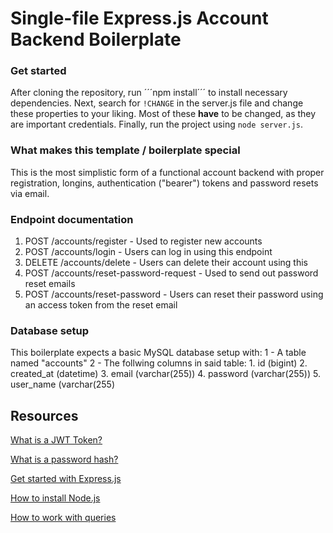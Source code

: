 # Single-file Express.js Account Backend Boilerplate

### Get started
After cloning the repository, run ´´´npm install´´´ to install necessary dependencies.
Next, search for ```!CHANGE``` in the server.js file and change these properties to your liking. Most of these **have** to be changed, as they are important credentials.
Finally, run the project using ```node server.js```.

### What makes this template / boilerplate special
This is the most simplistic form of a functional account backend with proper registration, longins, authentication ("bearer") tokens and password resets via email. 

### Endpoint documentation
1. POST /accounts/register - Used to register new accounts
2. POST /accounts/login - Users can log in using this endpoint
3. DELETE /accounts/delete - Users can delete their account using this
4. POST /accounts/reset-password-request - Used to send out password reset emails
5. POST /accounts/reset-password - Users can reset their password using an access token from the reset email

### Database setup
 This boilerplate expects a basic MySQL database setup with:
    1 - A table named "accounts"
    2 - The follwing columns in said table:
        1. id (bigint)
        2. created_at (datetime)
        3. email (varchar(255))
        4. password (varchar(255))
        5. user_name (varchar(255)

## Resources
[What is a JWT Token?](https://jwt.io/introduction)

[What is a password hash?](https://www.techtarget.com/searchdatamanagement/definition/hashing)

[Get started with Express.js](https://expressjs.com/en/starter/hello-world.html)

[How to install Node.js](https://nodejs.org/en/learn/getting-started/how-to-install-nodejs)

[How to work with queries](https://developer.mozilla.org/en-US/docs/Web/API/URLSearchParams)
